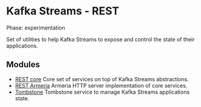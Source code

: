 # Kafka Streams - REST

Phase: experimentation

Set of utilities to help Kafka Streams to expose and control the state of their applications.

## Modules

- [REST core](./rest-core) Core set of services on top of Kafka Streams abstractions.
- [REST Armeria](./rest-armeria) Armeria HTTP server implementation of core services.
- [Tombstone](./tombstone) Tombstone service to manage Kafka Streams applications state.
